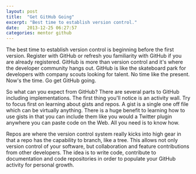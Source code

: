 ```yaml
---
layout: post
title:  "Get GitHub Going"
excerpt: "Best time to establish version control."
date:   2013-12-25 06:27:57
categories: mentor github
---
```


The best time to establish version control is beginning before the first version. Register with GitHub or refresh you familiarity with GitHub if you are already registered. GitHub is more than version control and it's where the developer community hangs out. GitHub is like the skateboard park for developers with company scouts looking for talent. No time like the present. Now's the time. Go get GitHub going.

So what can you expect from GitHub? There are several parts to GitHub including implementations. The first thing you'll notice is an activity wall. Try to focus first on learning about gists and repos. A gist is a single one off file which can be virtually anything. There is a huge benefit to learning how to use gists in that you can include them like you would a Twitter plugin anywhere you can paste code on the Web. All you need is to know how.

<script src="https://gist.github.com/AirDisa/6185703.js"></script>

Repos are where the version control system really kicks into high gear in that a repo has the capability to branch, like a tree. This allows not only version control of your software, but collaboration and feature contributions from other developers. The idea is to write code, contribute to documentation and code repositories in order to populate your GitHub activity for personal growth. 


